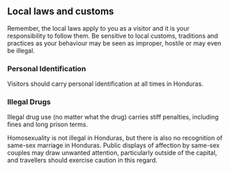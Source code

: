## Local laws and customs

Remember, the local laws apply to you as a visitor and it is your responsibility to follow them. Be sensitive to local customs, traditions and practices as your behaviour may be seen as improper, hostile or may even be illegal.

### **Personal Identification**

Visitors should carry personal identification at all times in Honduras.

### **Illegal Drugs**

Illegal drug use (no matter what the drug) carries stiff penalties, including fines and long prison terms.

Homosexuality is not illegal in Honduras, but there is also no recognition of same-sex marriage in Honduras. Public displays of affection by same-sex couples may draw unwanted attention, particularly outside of the capital, and travellers should exercise caution in this regard.